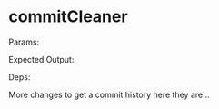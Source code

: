 # commitCleaner

Params:

Expected Output:

Deps:

More changes to get a commit history here they are...